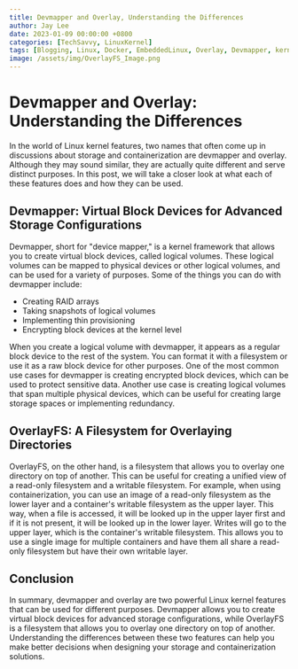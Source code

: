 ```yaml
---
title: Devmapper and Overlay, Understanding the Differences 
author: Jay Lee
date: 2023-01-09 00:00:00 +0800
categories: [TechSavvy, LinuxKernel]
tags: [Blogging, Linux, Docker, EmbeddedLinux, Overlay, Devmapper, kernel, filesystem]
image: /assets/img/OverlayFS_Image.png
---
```


# Devmapper and Overlay: Understanding the Differences

In the world of Linux kernel features, two names that often come up in discussions about storage and containerization are devmapper and overlay. Although they may sound similar, they are actually quite different and serve distinct purposes. In this post, we will take a closer look at what each of these features does and how they can be used.

## Devmapper: Virtual Block Devices for Advanced Storage Configurations

Devmapper, short for "device mapper," is a kernel framework that allows you to create virtual block devices, called logical volumes. These logical volumes can be mapped to physical devices or other logical volumes, and can be used for a variety of purposes. Some of the things you can do with devmapper include:

- Creating RAID arrays
- Taking snapshots of logical volumes
- Implementing thin provisioning
- Encrypting block devices at the kernel level

When you create a logical volume with devmapper, it appears as a regular block device to the rest of the system. You can format it with a filesystem or use it as a raw block device for other purposes. One of the most common use cases for devmapper is creating encrypted block devices, which can be used to protect sensitive data. Another use case is creating logical volumes that span multiple physical devices, which can be useful for creating large storage spaces or implementing redundancy.

## OverlayFS: A Filesystem for Overlaying Directories

OverlayFS, on the other hand, is a filesystem that allows you to overlay one directory on top of another. This can be useful for creating a unified view of a read-only filesystem and a writable filesystem. For example, when using containerization, you can use an image of a read-only filesystem as the lower layer and a container's writable filesystem as the upper layer. This way, when a file is accessed, it will be looked up in the upper layer first and if it is not present, it will be looked up in the lower layer. Writes will go to the upper layer, which is the container's writable filesystem. This allows you to use a single image for multiple containers and have them all share a read-only filesystem but have their own writable layer.

## Conclusion

In summary, devmapper and overlay are two powerful Linux kernel features that can be used for different purposes. Devmapper allows you to create virtual block devices for advanced storage configurations, while OverlayFS is a filesystem that allows you to overlay one directory on top of another. Understanding the differences between these two features can help you make better decisions when designing your storage and containerization solutions.